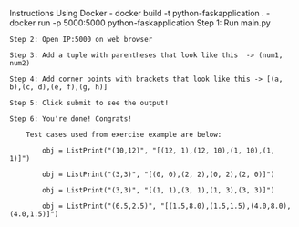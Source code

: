 Instructions
    Using Docker
        - docker build -t python-faskapplication . 
        - docker run -p 5000:5000 python-faskapplication
    Step 1: Run main.py

    Step 2: Open IP:5000 on web browser 

    Step 3: Add a tuple with parentheses that look like this  -> (num1, num2)

    Step 4: Add corner points with brackets that look like this -> [(a, b),(c, d),(e, f),(g, h)]

    Step 5: Click submit to see the output!

    Step 6: You're done! Congrats!

        Test cases used from exercise example are below:   

            obj = ListPrint("(10,12)", "[(12, 1),(12, 10),(1, 10),(1, 1)]")

            obj = ListPrint("(3,3)", "[(0, 0),(2, 2),(0, 2),(2, 0)]")

            obj = ListPrint("(3,3)", "[(1, 1),(3, 1),(1, 3),(3, 3)]")

            obj = ListPrint("(6.5,2.5)", "[(1.5,8.0),(1.5,1.5),(4.0,8.0),(4.0,1.5)]")
